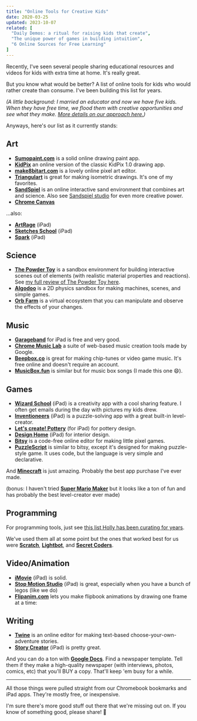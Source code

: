 ```yaml
---
title: "Online Tools for Creative Kids"
date: 2020-03-25
updated: 2023-10-07
related: [
  "Daily Demos: a ritual for raising kids that create",
  "The unique power of games in building intuition",
  "6 Online Sources for Free Learning"
]
---
```


Recently, I've seen several people sharing educational resources and videos for kids with extra time at home. It's really great.

But you know what would be better? A list of online tools for kids who would rather create than consume. I've been building this list for years.

*(A little background: I married an educator and now we have five kids. When they have free time, we flood them with creative opportunities and see what they make. [More details on our approach here.]({{site.url}}/2019/07/16/daily-demos-a-ritual-for-raising-kids-that-create))*

Anyways, here's our list as it currently stands:


## Art

- **[Sumopaint.com](https://sumo.app/)** is a solid online drawing paint app.
- **[KidPix](https://kidpix.app/)** an online version of the classic KidPix 1.0 drawing app.
- **[make8bitart.com](https://make8bitart.com)** is a lovely online pixel art editor.
- **[Triangulart](https://maxwellito.github.io/triangulart)** is great for making isometric drawings. It's one of my favorites.
- **[SandSpiel](https://sandspiel.club/)** is an online interactive sand environment that combines art and science. Also see [Sandspiel studio](https://studio.sandspiel.club/) for even more creative power.
- **[Chrome Canvas](https://canvas.apps.chrome/)**

…also:

- **[ArtRage](https://www.artrage.com/)** (iPad)
- **[Sketches School](https://apps.apple.com/us/app/tayasui-sketches-school/id1354087061)** (iPad)
- **[Spark](https://www.playspark.art/)** (iPad)

## Science

- **[The Powder Toy](https://powdertoy.co.uk/)** is a sandbox environment for building interactive scenes out of elements (with realistic material properties and reactions). See [my full review of The Powder Toy here]({{site.url}}/2021/01/18/the-powder-toy/).
- **[Algodoo](http://www.algodoo.com/)** is a 2D physics sandbox for making machines, scenes, and simple games.
- **[Orb Farm](https://orb.farm/)** is a virtual ecosystem that you can manipulate and observe the effects of your changes.

## Music

- **[Garageband](https://apps.apple.com/us/app/garageband/id408709785)** for iPad is free and very good.
- **[Chrome Music Lab](https://musiclab.chromeexperiments.com/)** a suite of web-based music creation tools made by Google.
- **[Beepbox.co](https://beepbox.co)** is great for making chip-tunes or video game music. It's free online and doesn't require an account.
- **[MusicBox.fun](https://musicbox.fun)** is similar but for music box songs (I made this one 😄).


## Games

- **[Wizard School](http://www.duckduckmoose.com/educational-iphone-itouch-apps-for-kids/wizardschool/)** (iPad) is a creativity app with a cool sharing feature. I often get emails during the day with pictures my kids drew.
- **[Inventioneers](https://www.filimundus.com/inventioneers/)** (iPad) is a puzzle-solving app with a great built-in level-creator.
- **[Let's create! Pottery](https://apps.apple.com/us/app/lets-create-pottery-hd-lite/id397756644)** (for iPad) for pottery design.
- **[Design Home](https://apps.apple.com/us/app/design-home/id1010962391)** (iPad) for interior design.
- **[Bitsy](https://make.bitsy.org)** is a code-free online editor for making little pixel games.
- **[PuzzleScript](https://www.puzzlescript.net/editor.html)** is similar to bitsy, except it's designed for making puzzle-style game. It uses code, but the language is very simple and declarative.

And **[Minecraft](https://www.minecraft.net/)** is just amazing. Probably the best app purchase I've ever made.

(bonus: I haven't tried **[Super Mario Maker](https://supermariomaker.nintendo.com/)** but it looks like a ton of fun and has probably the best level-creator ever made)


## Programming

For programming tools, just see [this list Holly has been curating for years](https://github.com/HollyAdele/awesome-programming-for-kids).

We've used them all at some point but the ones that worked best for us were **[Scratch](https://scratch.mit.edu/)**, **[Lightbot](https://lightbot.com/)**, and **[Secret Coders](https://us.macmillan.com/series/secretcoders/)**.


## Video/Animation

- **[iMovie](https://apps.apple.com/us/app/imovie/id377298193)** (iPad) is solid.
- **[Stop Motion Studio](https://www.cateater.com/)** (iPad) is great, especially when you have a bunch of legos (like we do)
- **[Flipanim.com](https://flipanim.com)** lets you make flipbook animations by drawing one frame at a time:


## Writing

- **[Twine](https://twinery.org/)** is an online editor for making text-based choose-your-own-adventure stories.
- **[Story Creator](https://apps.apple.com/us/app/story-creator-easy-story-book-maker-for-kids/id545369477)** (iPad) is pretty great.

And you can do a ton with **[Google Docs](https://docs.google.com/)**. Find a newspaper template. Tell them if they make a high-quality newspaper (with interviews, photos, comics, etc) that you'll BUY a copy. That'll keep 'em busy for a while.

<hr class="section-divider" />

All those things were pulled straight from our Chromebook bookmarks and iPad apps. They're mostly free, or inexpensive.

I'm sure there's more good stuff out there that we're missing out on. If you know of something good, please share! 🙏
